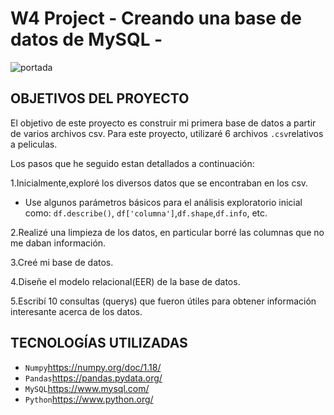 # W4 Project   - Creando una base de datos de  MySQL -

![portada](https://www.ionos.es/digitalguide/fileadmin/DigitalGuide/Teaser/object-storage-t.jpg)




## OBJETIVOS DEL PROYECTO

El objetivo de este proyecto es construir mi primera base de datos a partir de varios archivos csv. Para este proyecto, utilizaré 6 archivos `.csv`relativos a peliculas.

Los pasos que he seguido estan detallados a continuación:

1.Inicialmente,exploré los diversos datos que se encontraban en los csv.

- Use algunos parámetros básicos para el análisis exploratorio inicial como: `df.describe()`, `df['columna']`,`df.shape`,`df.info`, etc.

2.Realizé una limpieza de los datos, en particular borré las columnas que no me daban información.

3.Creé mi base de datos.

4.Diseñe el modelo relacional(EER) de la base de datos.

5.Escribí 10 consultas  (querys) que fueron útiles para obtener información interesante acerca de los datos.



## TECNOLOGÍAS UTILIZADAS


- `Numpy`<https://numpy.org/doc/1.18/>
- `Pandas`<https://pandas.pydata.org/>
- `MySQL`https://www.mysql.com/
- `Python`https://www.python.org/

